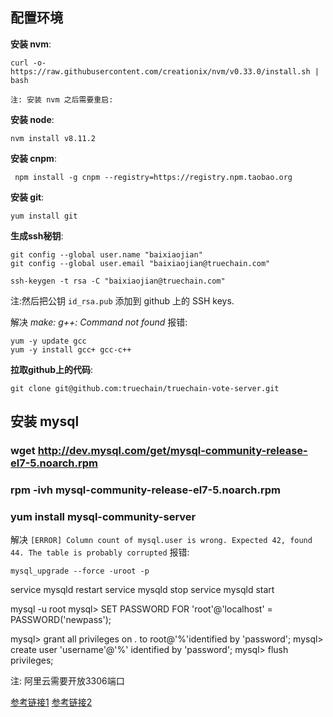 ## 配置环境

**安装 nvm**:

```
curl -o- https://raw.githubusercontent.com/creationix/nvm/v0.33.0/install.sh | bash
```

`注: 安装 nvm 之后需要重启:`

**安装 node**:

```
nvm install v8.11.2
```

**安装 cnpm**:

```
 npm install -g cnpm --registry=https://registry.npm.taobao.org
```

**安装 git**:

```
yum install git
```

**生成ssh秘钥**:

```
git config --global user.name "baixiaojian"
git config --global user.email "baixiaojian@truechain.com"

ssh-keygen -t rsa -C "baixiaojian@truechain.com"
```

注:然后把公钥 `id_rsa.pub` 添加到 github 上的 SSH keys.

解决 *make: g++: Command not found* 报错:

```
yum -y update gcc
yum -y install gcc+ gcc-c++
```

**拉取github上的代码**:

```
git clone git@github.com:truechain/truechain-vote-server.git
```

## 安装 mysql

### wget http://dev.mysql.com/get/mysql-community-release-el7-5.noarch.rpm
### rpm -ivh mysql-community-release-el7-5.noarch.rpm
### yum install mysql-community-server

解决 `[ERROR] Column count of mysql.user is wrong. Expected 42, found 44. The table is probably corrupted` 报错:
```
mysql_upgrade --force -uroot -p
```

service mysqld restart
service mysqld stop
service mysqld start

mysql -u root
mysql> SET PASSWORD FOR 'root'@'localhost' = PASSWORD('newpass');

mysql> grant all privileges on *.* to root@'%'identified by 'password';
mysql> create user 'username'@'%' identified by 'password';
mysql> flush privileges;

注: 阿里云需要开放3306端口

[参考链接1](https://www.cnblogs.com/starof/p/4680083.html)
[参考链接2](https://github.com/jaywcjlove/mysql-tutorial/blob/master/chapter3/3.1.md#mysql%E4%BF%AE%E6%94%B9%E5%AF%86%E7%A0%81)

